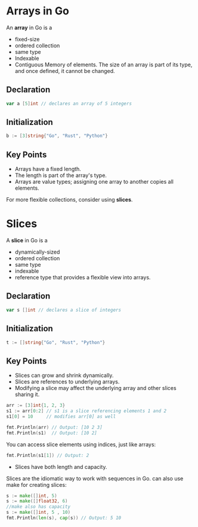 # Arrays in Go

An **array** in Go is a 
- fixed-size
-  ordered collection
-  same type
-  Indexable
-  Contiguous Memory of elements. The size of an array is part of its type, and once defined, it cannot be changed.

## Declaration

```go
var a [5]int // declares an array of 5 integers
```

## Initialization

```go
b := [3]string{"Go", "Rust", "Python"}
```

## Key Points

- Arrays have a fixed length.
- The length is part of the array's type.
- Arrays are value types; assigning one array to another copies all elements.

For more flexible collections, consider using **slices**.

# Slices

A **slice** in Go is a
- dynamically-sized
- ordered collection
- same type
- indexable
- reference type that provides a flexible view into arrays.

## Declaration

```go
var s []int // declares a slice of integers
```

## Initialization

```go
t := []string{"Go", "Rust", "Python"}
```

## Key Points

- Slices can grow and shrink dynamically.
- Slices are references to underlying arrays.
- Modifying a slice may affect the underlying array and other slices sharing it.
```go
arr := [3]int{1, 2, 3}
s1 := arr[0:2] // s1 is a slice referencing elements 1 and 2
s1[0] = 10     // modifies arr[0] as well

fmt.Println(arr) // Output: [10 2 3]
fmt.Println(s1)  // Output: [10 2]
```
You can access slice elements using indices, just like arrays:
```go
fmt.Println(s1[1]) // Output: 2
```
- Slices have both length and capacity.

Slices are the idiomatic way to work with sequences in Go.
can also use make for creating slices:
```go
s := make([]int, 5)
s := make([]float32, 6)
//make also has capacity
s := make([]int, 5 , 10)
fmt.Println(len(s), cap(s)) // Output: 5 10
```
